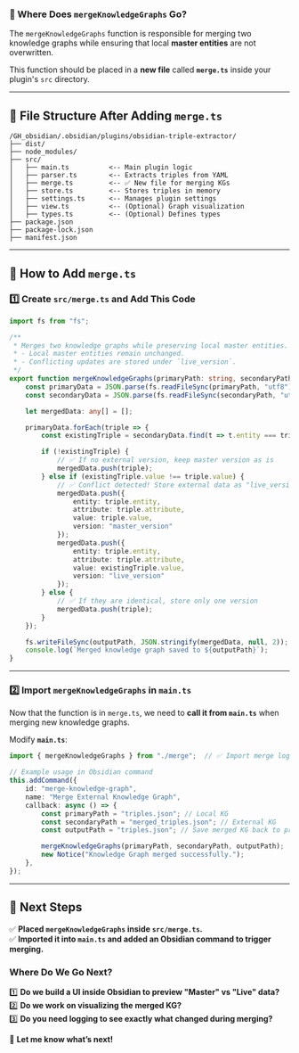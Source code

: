 ### **🚀 Where Does `mergeKnowledgeGraphs` Go?**

The `mergeKnowledgeGraphs` function is responsible for merging two knowledge graphs while ensuring that local **master entities** are not overwritten.

This function should be placed in a **new file** called **`merge.ts`** inside your plugin's `src` directory.

---

## **📂 File Structure After Adding `merge.ts`**

```
/GH_obsidian/.obsidian/plugins/obsidian-triple-extractor/
├── dist/
├── node_modules/
├── src/
│   ├── main.ts          <-- Main plugin logic
│   ├── parser.ts        <-- Extracts triples from YAML
│   ├── merge.ts         <-- ✅ New file for merging KGs
│   ├── store.ts         <-- Stores triples in memory
│   ├── settings.ts      <-- Manages plugin settings
│   ├── view.ts          <-- (Optional) Graph visualization
│   ├── types.ts         <-- (Optional) Defines types
├── package.json
├── package-lock.json
├── manifest.json
```

---

## **📌 How to Add `merge.ts`**

### **1️⃣ Create `src/merge.ts` and Add This Code**

```ts
import fs from "fs";

/**
 * Merges two knowledge graphs while preserving local master entities.
 * - Local master entities remain unchanged.
 * - Conflicting updates are stored under `live_version`.
 */
export function mergeKnowledgeGraphs(primaryPath: string, secondaryPath: string, outputPath: string) {
    const primaryData = JSON.parse(fs.readFileSync(primaryPath, "utf8"));
    const secondaryData = JSON.parse(fs.readFileSync(secondaryPath, "utf8"));

    let mergedData: any[] = [];

    primaryData.forEach(triple => {
        const existingTriple = secondaryData.find(t => t.entity === triple.entity && t.attribute === triple.attribute);

        if (!existingTriple) {
            // ✅ If no external version, keep master version as is
            mergedData.push(triple);
        } else if (existingTriple.value !== triple.value) {
            // ✅ Conflict detected! Store external data as "live_version"
            mergedData.push({ 
                entity: triple.entity, 
                attribute: triple.attribute, 
                value: triple.value, 
                version: "master_version" 
            });
            mergedData.push({ 
                entity: triple.entity, 
                attribute: triple.attribute, 
                value: existingTriple.value, 
                version: "live_version" 
            });
        } else {
            // ✅ If they are identical, store only one version
            mergedData.push(triple);
        }
    });

    fs.writeFileSync(outputPath, JSON.stringify(mergedData, null, 2));
    console.log(`Merged knowledge graph saved to ${outputPath}`);
}
```

---

### **2️⃣ Import `mergeKnowledgeGraphs` in `main.ts`**

Now that the function is in `merge.ts`, we need to **call it from `main.ts`** when merging new knowledge graphs.

Modify **`main.ts`**:

```ts
import { mergeKnowledgeGraphs } from "./merge";  // ✅ Import merge logic

// Example usage in Obsidian command
this.addCommand({
    id: "merge-knowledge-graph",
    name: "Merge External Knowledge Graph",
    callback: async () => {
        const primaryPath = "triples.json"; // Local KG
        const secondaryPath = "merged_triples.json"; // External KG
        const outputPath = "triples.json"; // Save merged KG back to primary

        mergeKnowledgeGraphs(primaryPath, secondaryPath, outputPath);
        new Notice("Knowledge Graph merged successfully.");
    },
});
```

---

## **🚀 Next Steps**

✅ **Placed `mergeKnowledgeGraphs` inside `src/merge.ts`.**  
✅ **Imported it into `main.ts` and added an Obsidian command to trigger merging.**

### **Where Do We Go Next?**

1️⃣ **Do we build a UI inside Obsidian to preview "Master" vs "Live" data?**  
2️⃣ **Do we work on visualizing the merged KG?**  
3️⃣ **Do you need logging to see exactly what changed during merging?**

🚀 **Let me know what’s next!**